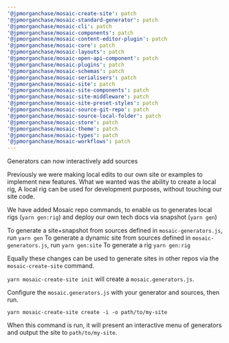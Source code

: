 ```yaml
---
'@jpmorganchase/mosaic-create-site': patch
'@jpmorganchase/mosaic-standard-generator': patch
'@jpmorganchase/mosaic-cli': patch
'@jpmorganchase/mosaic-components': patch
'@jpmorganchase/mosaic-content-editor-plugin': patch
'@jpmorganchase/mosaic-core': patch
'@jpmorganchase/mosaic-layouts': patch
'@jpmorganchase/mosaic-open-api-component': patch
'@jpmorganchase/mosaic-plugins': patch
'@jpmorganchase/mosaic-schemas': patch
'@jpmorganchase/mosaic-serialisers': patch
'@jpmorganchase/mosaic-site': patch
'@jpmorganchase/mosaic-site-components': patch
'@jpmorganchase/mosaic-site-middleware': patch
'@jpmorganchase/mosaic-site-preset-styles': patch
'@jpmorganchase/mosaic-source-git-repo': patch
'@jpmorganchase/mosaic-source-local-folder': patch
'@jpmorganchase/mosaic-store': patch
'@jpmorganchase/mosaic-theme': patch
'@jpmorganchase/mosaic-types': patch
'@jpmorganchase/mosaic-workflows': patch
---
```


Generators can now interactively add sources

Previously we were making local edits to our own site or examples to implement new features.
What we wanted was the ability to create a local rig, A local rig can be used for development purposes,
without touching our site code.

We have added Mosaic repo commands, to enable us to generates local rigs (`yarn gen:rig`) and deploy our own
tech docs via snapshot (`yarn gen`)

To generate a site+snapshot from sources defined in `mosaic-generators.js`, run `yarn gen`
To generate a dynamic site from sources defined in `mosaic-generators.js`, run `yarn gen:site`
To generate a rig `yarn gen:rig`

Equally these changes can be used to generate sites in other repos via the `mosaic-create-site` command.

`yarn mosaic-create-site init` will create a `mosaic.generators.js`.

Configure the `mosaic.generators.js` with your generator and sources, then run.

`yarn mosaic-create-site create -i -o path/to/my-site`

When this command is run, it will present an interactive menu of generators and output the site to `path/to/my-site`.
